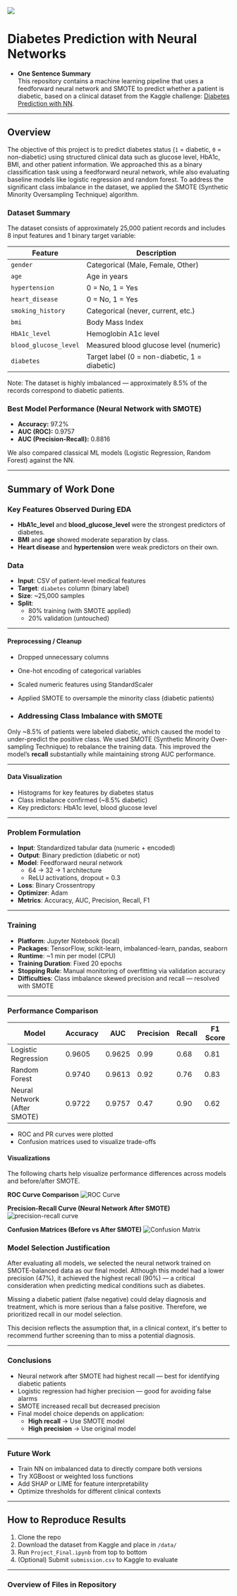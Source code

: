 ![](UTA-DataScience-Logo.png)

# Diabetes Prediction with Neural Networks

* **One Sentence Summary**  
This repository contains a machine learning pipeline that uses a feedforward neural network and SMOTE to predict whether a patient is diabetic, based on a clinical dataset from the Kaggle challenge: [Diabetes Prediction with NN](https://www.kaggle.com/competitions/diabetes-prediction-with-nn).

---

## Overview

The objective of this project is to predict diabetes status (`1` = diabetic, `0` = non-diabetic) using structured clinical data such as glucose level, HbA1c, BMI, and other patient information. We approached this as a binary classification task using a feedforward neural network, while also evaluating baseline models like logistic regression and random forest. To address the significant class imbalance in the dataset, we applied the SMOTE (Synthetic Minority Oversampling Technique) algorithm.

### Dataset Summary

The dataset consists of approximately 25,000 patient records and includes 8 input features and 1 binary target variable:

| Feature                | Description                             |
|------------------------|-----------------------------------------|
| `gender`               | Categorical (Male, Female, Other)       |
| `age`                  | Age in years                            |
| `hypertension`         | 0 = No, 1 = Yes                          |
| `heart_disease`        | 0 = No, 1 = Yes                          |
| `smoking_history`      | Categorical (never, current, etc.)      |
| `bmi`                  | Body Mass Index                         |
| `HbA1c_level`          | Hemoglobin A1c level                    |
| `blood_glucose_level`  | Measured blood glucose level (numeric)  |
| `diabetes`             | Target label (0 = non-diabetic, 1 = diabetic) |

Note: The dataset is highly imbalanced — approximately 8.5% of the records correspond to diabetic patients.

### Best Model Performance (Neural Network with SMOTE)

- **Accuracy:** 97.2%  
- **AUC (ROC):** 0.9757  
- **AUC (Precision-Recall):** 0.8816

We also compared classical ML models (Logistic Regression, Random Forest) against the NN.

---

## Summary of Work Done

### Key Features Observed During EDA

- **HbA1c_level** and **blood_glucose_level** were the strongest predictors of diabetes.
- **BMI** and **age** showed moderate separation by class.
- **Heart disease** and **hypertension** were weak predictors on their own.

### Data

- **Input**: CSV of patient-level medical features
- **Target**: `diabetes` column (binary label)
- **Size**: ~25,000 samples
- **Split**:
  - 80% training (with SMOTE applied)
  - 20% validation (untouched)

---

#### Preprocessing / Cleanup

- Dropped unnecessary columns
- One-hot encoding of categorical variables
- Scaled numeric features using StandardScaler
- Applied SMOTE to oversample the minority class (diabetic patients)
  
- ### Addressing Class Imbalance with SMOTE

Only ~8.5% of patients were labeled diabetic, which caused the model to under-predict the positive class. We used SMOTE (Synthetic Minority Over-sampling Technique) to rebalance the training data. This improved the model’s **recall** substantially while maintaining strong AUC performance.

---

#### Data Visualization

- Histograms for key features by diabetes status
- Class imbalance confirmed (~8.5% diabetic)
- Key predictors: HbA1c level, blood glucose level

---

### Problem Formulation

- **Input**: Standardized tabular data (numeric + encoded)
- **Output**: Binary prediction (diabetic or not)
- **Model**: Feedforward neural network
  - 64 → 32 → 1 architecture
  - ReLU activations, dropout = 0.3
- **Loss**: Binary Crossentropy
- **Optimizer**: Adam
- **Metrics**: Accuracy, AUC, Precision, Recall, F1

---

### Training

- **Platform**: Jupyter Notebook (local)
- **Packages**: TensorFlow, scikit-learn, imbalanced-learn, pandas, seaborn
- **Runtime**: ~1 min per model (CPU)
- **Training Duration**: Fixed 20 epochs
- **Stopping Rule**: Manual monitoring of overfitting via validation accuracy
- **Difficulties**: Class imbalance skewed precision and recall — resolved with SMOTE

---

### Performance Comparison

| Model                        | Accuracy | AUC    | Precision | Recall | F1 Score |
|-----------------------------|----------|--------|-----------|--------|----------|
| Logistic Regression         | 0.9605   | 0.9625 | 0.99      | 0.68   | 0.81     |
| Random Forest               | 0.9740   | 0.9613 | 0.92      | 0.76   | 0.83     |
| Neural Network (After SMOTE)| 0.9722   | 0.9757 | 0.47      | 0.90   | 0.62     |

- ROC and PR curves were plotted
- Confusion matrices used to visualize trade-offs

#### Visualizations
The following charts help visualize performance differences across models and before/after SMOTE.

**ROC Curve Comparison**
![ROC Curve](ROC_curve_comparison.png)

**Precision-Recall Curve (Neural Network After SMOTE)**
![precision-recall curve](https://github.com/user-attachments/assets/92603a6a-1543-40d7-8c8f-f430a3293609)


**Confusion Matrices (Before vs After SMOTE)**
![Confusion Matrix](confusion_matrix.png)

### Model Selection Justification

After evaluating all models, we selected the neural network trained on SMOTE-balanced data as our final model. Although this model had a lower precision (47%), it achieved the highest recall (90%) — a critical consideration when predicting medical conditions such as diabetes.

Missing a diabetic patient (false negative) could delay diagnosis and treatment, which is more serious than a false positive. Therefore, we prioritized recall in our model selection.

This decision reflects the assumption that, in a clinical context, it's better to recommend further screening than to miss a potential diagnosis.

---

### Conclusions

- Neural network after SMOTE had highest recall — best for identifying diabetic patients
- Logistic regression had higher precision — good for avoiding false alarms
- SMOTE increased recall but decreased precision
- Final model choice depends on application:
  - **High recall** → Use SMOTE model
  - **High precision** → Use original model

---

### Future Work

- Train NN on imbalanced data to directly compare both versions
- Try XGBoost or weighted loss functions
- Add SHAP or LIME for feature interpretability
- Optimize thresholds for different clinical contexts

---

## How to Reproduce Results

1. Clone the repo
2. Download the dataset from Kaggle and place in `/data/`
3. Run `Project_Final.ipynb` from top to bottom
4. (Optional) Submit `submission.csv` to Kaggle to evaluate

---

### Overview of Files in Repository

